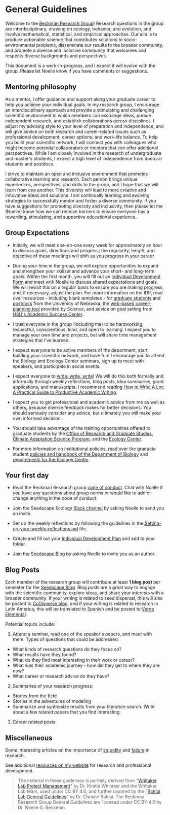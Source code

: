 # General Guidelines
Welcome to the [Beckman Research Group](www.noellebeckman.com)! Research questions in the group are interdisciplinary, drawing on ecology, behavior, and evolution, and involve mathematical, statistical, and empirical approaches. Our aim is to produce actionable science that contributes solutions to socio-environmental problems, disseminate our results to the broader community, and promote a diverse and inclusive community that welcomes and respects diverse backgrounds and perspectives.

This document is a work-in-progress, and I expect it will evolve with the group. Please let Noelle know if you have comments or suggestions.

## Mentoring philosophy  

As a mentor, I offer guidance and support along your graduate career to help you achieve your individual goals. In my research group, I encourage an interdisciplinary approach and provide a stimulating and challenging scientific environment in which members can exchange ideas, pursue independent research, and establish collaborations across disciplines. I adjust my advising style to your level of preparation and independence, and will give advice on both research and career-related issues such as professional development, career options, and work-life balance. To help you build your scientific network, I will connect you with colleagues who might become potential collaborators or mentors that can offer additional perspectives. While I am closely involved in the research of undergraduate and master's students, I expect a high level of independence from doctoral students and postdocs. 

I strive to maintain an open and inclusive environment that promotes collaborative learning and research. Each person brings unique experiences, perspectives, and skills to the group, and I hope that we will learn from one another. This diversity will lead to more creative and innovative ideas and solutions. I am continually learning and evolving strategies to successfully mentor and foster a diverse community. If you have suggestions for promoting diversity and inclusivity, then please let me (Noelle) know how we can remove barriers to ensure everyone has a rewarding, stimulating, and supportive educational experience.

## Group Expectations

* Initially, we will meet one-on-one every week for approximately an hour to discuss goals, directions and progress; the regularity, length, and objective of these meetings will shift as you progress in your career. 

* During your time in the group, we will explore opportunities to expand and strengthen your skillset and advance your short- and long-term goals. Within the first month, you will fill out an [Individual Development Form](https://github.com/SeedscapeEcology/Onboarding/blob/master/Setting-up-your-IDP.md) and meet with Noelle to discuss shared expectations and goals. We will revisit this on a regular basis to ensure you are making progress, and, if necessary, adjust the plan. For more information on the IDP,  read over resources - including blank templates - for [graduate students](https://www.unl.edu/gradstudies/current/development/idp) and [postdocs](https://postdoc.unl.edu/current/idp_review/) from the University of Nebraska, the [web-based career-planning tool](http://www.sciencemag.org/careers/2013/05/myidp) provided by *Science*, and advice on goal setting from [USU's Academic Success Center](https://www.usu.edu/asc/assistance/pdf/goal_setting.pdf)..

* I trust everyone in the group (including me) to be hardworking, respectful, conscientious, kind, and open to learning. I expect you to manage your own time and projects, but will share time management strategies that I've learned.

* I expect everyone to be active members of the department, start building your scientific network, and have fun! I encourage you to attend the Biology and Ecology Center seminars, sign up to meet with speakers, and participate in social events.

* I expect everyone to [write, write, write](http://www.simonqueenborough.info/assets/pubs/bes-bulletin/2012-BESbulletin-writing.pdf)! We will do this both formally and informally through weekly reflections, blog posts, idea summaries, grant applications, and manuscripts. I recommend reading [How to Write A Lot: A Practical Guide to Productive Academic Writing](http://www.apa.org/pubs/books/4441010.aspx).

* I expect you to get professional and academic advice from me as well as others, because diverse feedback makes for better decisions. You should seriously consider any advice, but ultimately you will make your own informed decision.

* You should take advantage of the training opportunities offered to graduate students by the [Office of Research and Graduate Studies](http://rgs.usu.edu/grts/), [Climate Adaptation Science Program](https://climateadaptation.usu.edu), and the [Ecology Center](http://ecology.usu.edu).

* For more information on institutional policies, read over the graduate student [policies and handbook of the Department of Biology](https://biology.usu.edu/education/graduate-program/prospective_students) and [requirements for the Ecology Center](http://ecology.usu.edu/for_students/index).


## Your first day

* Read the Beckman Research group [code of conduct](https://github.com/SeedscapeEcology/Policies/blob/master/Code_of_Conduct.md). Chat with Noelle if you have any questions about group norms or would like to add or change anything in the code of conduct. 

* Join the Seedscape Ecology [Slack channel](https://seedscapeecology.slack.com) by asking Noelle to send you an invite.

* Set up the weekly reflections by following the guidelines in the [Setting-up-your-weekly-reflections.md](https://github.com/SeedscapeEcology/Onboarding/blob/master/Setting-up-your-weekly-reflections.md) file. 

* Create and fill out your [Individual Development Plan](https://github.com/SeedscapeEcology/Onboarding/blob/master/Setting-up-your-IDP.md) and add to your folder.

* Join the [Seedscape Blog](https://seedscapeblog.wordpress.com/) by asking Noelle to invite you as an author.


## Blog Posts

Each member of the research group will contribute at least **1 blog post** per semester for the  [Seedscape Blog](https://seedscapeblog.wordpress.com/). Blog posts are a great way to engage with the scientific community, explore ideas, and share your interests with a broader community. If your writing is related to seed dispersal, this will also be posted to [CoDisperse blog](http://codisperse.weebly.com/blog), and if your writing is related to research in Latin America, this will be translated to Spanish and be posted to [Verde Elemental](http://verde-elemental.org/).

Potential topics include:

1. Attend a seminar, read one of the speaker's papers, and meet with them. Types of questions that could be addressed:
* What kinds of research questions do they focus on?
* What results have they found? 
* What do they find most interesting in their work or career?
* What was their academic journey - how did they get to where they are now?
* What career or research advice do they have?

2. Summaries of your research progress:
* Stories from the field
* Stories in the adventures of modeling
* Summarize and synthesize results from your literature search. Write about a few related papers that you find interesting.

3. Career related posts


## Miscellaneous
Some interesting articles on the importance of [stupidity](http://jcs.biologists.org/content/121/11/1771) and  [failure](http://www.southernfriedscience.com/the-need-to-fail/) in research.

See additional [resources on my website](http://seedscape.github.io/BeckmanLab/Resources.html) for research and professional development.


> The material in these guidelines is partially derived from "[Whitaker Lab Project Management](https://github.com/WhitakerLab/WhitakerLabProjectManagement)" by Dr. Kirstie Whitaker and the Whitaker Lab team, used under CC BY 4.0, and further inspired by the "[Bahlai Lab General Guidelines](https://github.com/BahlaiLab/Policies/blob/master/general_guidelines.md)" by Dr. Christie Bahlai. The Beckman Research Group General Guidelines are licensed under CC BY 4.0 by Dr. Noelle G. Beckman.
